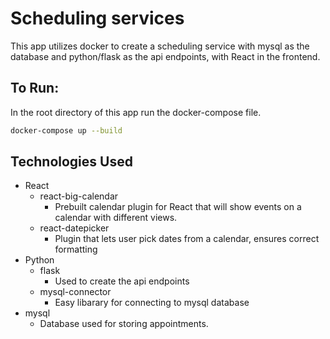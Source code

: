 # Scheduling services
This app utilizes docker to create a scheduling service with mysql as the database and python/flask as the api endpoints, with React in the frontend.

## To Run:
In the root directory of this app run the docker-compose file.
```bash
docker-compose up --build
```

## Technologies Used
* React
  * react-big-calendar
    * Prebuilt calendar plugin for React that will show events on a calendar with different views.
  * react-datepicker
    * Plugin that lets user pick dates from a calendar, ensures correct formatting
* Python
  * flask
    * Used to create the api endpoints
  * mysql-connector
    * Easy libarary for connecting to mysql database
* mysql
  * Database used for storing appointments.
